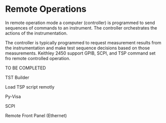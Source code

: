# Remote Operations

In remote operation mode a computer (controller) is programmed to send sequences of commands to an instrument.  The controller orchestrates the actions of the instrumentation.

The controller is typically programmed to request measurement results from the instrumentation and make test sequence decisions based on those measurements.
Keithley 2450 support GPIB, SCPI, and TSP command set fro remote controlled operation.

TO BE COMPLETED


TST Builder

Load TSP script  remotly

Py-Visa

SCPI

Remote Front Panel (Ethernet)
